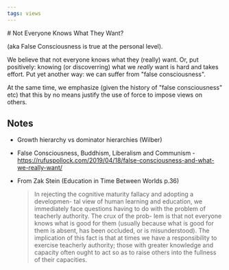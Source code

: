 ```yaml
---
tags: views
---
```


# Not Everyone Knows What They Want?

(aka False Consciousness is true at the personal level).

We believe that not everyone knows what they (really) want. Or, put positively: knowing (or discoverring) what we *really* want is hard and takes effort. Put yet another way: we can suffer from "false consciousness".

At the same time, we emphasize (given the history of "false consciousness" etc) that this by no means justify the use of force to impose views on others.

## Notes

* Growth hierarchy vs dominator hierarchies (Wilber)
* False Consciousness, Buddhism, Liberalism and Communism - https://rufuspollock.com/2019/04/18/false-consciousness-and-what-we-really-want/
* From Zak Stein (Education in Time Between Worlds p.36)

  > In rejecting the cognitive maturity fallacy and adopting a developmen- tal view of human learning and education, we immediately face questions having to do with the problem of teacherly authority. The crux of the prob- lem is that not everyone knows what is good for them (usually because what is good for them is absent, has been occluded, or is misunderstood). The implication of this fact is that at times we have a responsibility to exercise teacherly authority; those with greater knowledge and capacity often ought to act so as to raise others into the fullness of their capacities.
